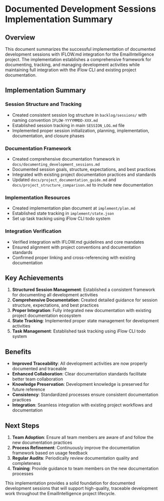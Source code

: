 # Documented Development Sessions Implementation Summary

## Overview

This document summarizes the successful implementation of documented development sessions with IFLOW.md integration for the EmailIntelligence project. The implementation establishes a comprehensive framework for documenting, tracking, and managing development activities while maintaining full integration with the iFlow CLI and existing project documentation.

## Implementation Summary

### Session Structure and Tracking
- Created consistent session log structure in `backlog/sessions/` with naming convention `IFLOW-YYYYMMDD-XXX.md`
- Established session tracking in main `SESSION_LOG.md` file
- Implemented proper session initialization, planning, implementation, documentation, and closure phases

### Documentation Framework
- Created comprehensive documentation framework in `docs/documenting_development_sessions.md`
- Documented session goals, structure, expectations, and best practices
- Integrated with existing project documentation practices and standards
- Updated `docs/project_documentation_guide.md` and `docs/project_structure_comparison.md` to include new documentation

### Implementation Resources
- Created implementation plan document at `implement/plan.md`
- Established state tracking in `implement/state.json`
- Set up task tracking using iFlow CLI todo system

### Integration Verification
- Verified integration with IFLOW.md guidelines and core mandates
- Ensured alignment with project conventions and documentation standards
- Confirmed proper linking and cross-referencing with existing documentation

## Key Achievements

1. **Structured Session Management**: Established a consistent framework for documenting all development activities
2. **Comprehensive Documentation**: Created detailed guidance for session structure, expectations, and best practices
3. **Proper Integration**: Fully integrated new documentation with existing project documentation ecosystem
4. **State Tracking**: Implemented proper state management for development activities
5. **Task Management**: Established task tracking using iFlow CLI todo system

## Benefits

- **Improved Traceability**: All development activities are now properly documented and traceable
- **Enhanced Collaboration**: Clear documentation standards facilitate better team collaboration
- **Knowledge Preservation**: Development knowledge is preserved for future reference
- **Consistency**: Standardized processes ensure consistent documentation practices
- **Integration**: Seamless integration with existing project workflows and documentation

## Next Steps

1. **Team Adoption**: Ensure all team members are aware of and follow the new documentation practices
2. **Process Refinement**: Continuously improve the documentation framework based on usage feedback
3. **Regular Audits**: Periodically review documentation quality and completeness
4. **Training**: Provide guidance to team members on the new documentation processes

This implementation provides a solid foundation for documented development sessions that will support high-quality, traceable development work throughout the EmailIntelligence project lifecycle.